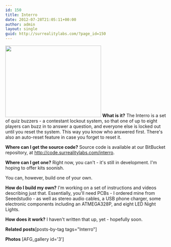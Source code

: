 ```yaml
---
id: 150
title: Interro
date: 2012-07-28T21:05:11+00:00
author: admin
layout: single
guid: http://surrealitylabs.com/?page_id=150
---
```

<a href="http://surrealitylabs.com/wp-content/uploads/2012/07/IMG_1971.jpg"><img src="http://surrealitylabs.com/wp-content/uploads/2012/07/IMG_1971-300x224.jpg" alt="" title="Interro with Buzzers" width="300" height="224" class="aligncenter size-medium wp-image-198" /></a>
<b>What is it?</b>
The Interro is a set of quiz buzzers - a contestant lockout system, so that one of up to eight players can buzz in to answer a question, and everyone else is locked out until you reset the system. This way you know who answered first. There's also an auto-reset feature in case you forget to reset it.

<b>Where can I get the source code?</b>
Source code is available at our BitBucket repository, at <a href='http://code.surrealitylabs.com/interro'>http://code.surrealitylabs.com/interro</a>.

<b>Where can I get one?</b>
Right now, you can't - it's still in development. I'm hoping to offer kits soonish.

You can, however, build one of your own.

<b>How do I build my own?</b>
I'm working on a set of instructions and videos describing just that. Essentially, you'll need PCBs - I ordered mine from Seeedstudio - as well as stereo audio cables, a USB phone charger, some electronic components including an ATMEGA328P, and eight LED Night Lights.

<b>How does it work?</b>
I haven't written that up, yet - hopefully soon.

<b>Related posts</b>[posts-by-tag tags="Interro"]

<b>Photos</b>
[AFG_gallery id='3']
